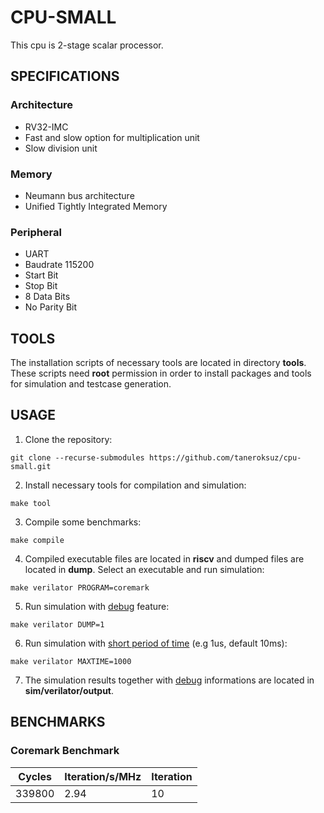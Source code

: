 # CPU-SMALL

This cpu is 2-stage scalar processor.

## SPECIFICATIONS

### Architecture
- RV32-IMC
- Fast and slow option for multiplication unit
- Slow division unit
### Memory
- Neumann bus architecture
- Unified Tightly Integrated Memory
### Peripheral
- UART
- Baudrate 115200
- Start Bit
- Stop Bit
- 8 Data Bits
- No Parity Bit

## TOOLS

The installation scripts of necessary tools are located in directory **tools**. These scripts need **root** permission in order to install packages and tools for simulation and testcase generation.

## USAGE

1. Clone the repository:
```console
git clone --recurse-submodules https://github.com/taneroksuz/cpu-small.git
```

2. Install necessary tools for compilation and simulation:
```console
make tool
```

3. Compile some benchmarks:
```console
make compile
```

4. Compiled executable files are located in **riscv** and dumped files are located in **dump**. Select an executable and run simulation:
```console
make verilator PROGRAM=coremark
```

5. Run simulation with <u>debug</u> feature:
```console
make verilator DUMP=1
```

6. Run simulation with <u>short period of time</u> (e.g 1us, default 10ms):
```console
make verilator MAXTIME=1000
```

7. The simulation results together with <u>debug</u> informations are located in **sim/verilator/output**.

## BENCHMARKS

### Coremark Benchmark
| Cycles | Iteration/s/MHz | Iteration |
| ------ | --------------- | --------- |
| 339800 |            2.94 |        10 |
